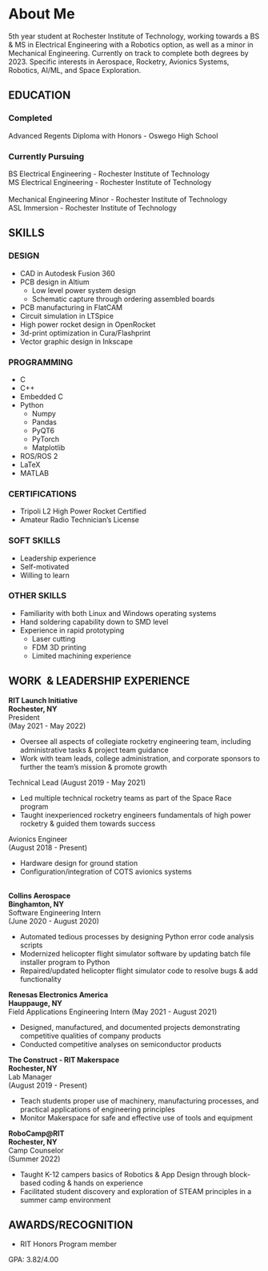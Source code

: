 # About Me
5th year student at Rochester Institute of Technology, working towards a BS & MS in Electrical Engineering with a Robotics option, as well as a minor in Mechanical Engineering. Currently on track to complete both degrees by 2023. Specific interests in Aerospace, Rocketry, Avionics Systems, Robotics, AI/ML, and Space Exploration.
## EDUCATION 
### Completed
Advanced Regents Diploma with Honors - Oswego High School

### Currently Pursuing
BS Electrical Engineering - Rochester Institute of Technology  
MS Electrical Engineering - Rochester Institute of Technology  
​  
Mechanical Engineering Minor - Rochester Institute of Technology  
​ASL Immersion - Rochester Institute of Technology

## SKILLS  
### DESIGN
- ​CAD in Autodesk Fusion 360
- PCB design in Altium
   - Low level power system design
   - Schematic capture through ordering assembled boards
- PCB manufacturing in FlatCAM
- Circuit simulation in LTSpice
- High power rocket design in OpenRocket  
- 3d-print optimization in Cura/Flashprint
- Vector graphic design in Inkscape

  
### PROGRAMMING
- C
- C++
- Embedded C
- Python
  - Numpy
  - Pandas
  - PyQT6
  - PyTorch
  - Matplotlib
- ROS/ROS 2
- LaTeX
- MATLAB

### CERTIFICATIONS
- Tripoli L2 High Power Rocket Certified
- Amateur Radio Technician’s License

### SOFT SKILLS
- Leadership experience
- Self-motivated​
- Willing to learn

### OTHER SKILLS
- Familiarity with both Linux and Windows operating systems
- Hand soldering capability down to SMD level
- Experience in rapid prototyping
    - Laser cutting
    - FDM 3D printing
    - Limited machining experience

## WORK  & LEADERSHIP EXPERIENCE  
**RIT Launch Initiative                                    
Rochester, NY**  
President                                                        
(May 2021 - May 2022)

- Oversee all aspects of collegiate rocketry engineering team, including administrative tasks & project team guidance
- Work with team leads, college administration, and corporate sponsors to further the team’s mission & promote growth

Technical Lead
(August 2019 - May 2021)

- Led multiple technical rocketry teams as part of the Space Race program
- Taught inexperienced rocketry engineers fundamentals of high power rocketry & guided them towards success

Avionics Engineer                                          
(August 2018 - Present)

- Hardware design for ground station
- Configuration/integration of COTS avionics systems

   
**Collins Aerospace**                                         
**Binghamton, NY**  
Software Engineering Intern                        
(June 2020 - August 2020)

- Automated tedious processes by designing Python error code analysis scripts
- Modernized helicopter flight simulator software by updating batch file installer program to Python
- Repaired/updated helicopter flight simulator code to resolve bugs & add functionality

  
**Renesas Electronics America                      
Hauppauge, NY**  
Field Applications Engineering Intern
(May 2021 - August 2021)

- Designed, manufactured, and documented projects demonstrating competitive qualities of company products
- Conducted competitive analyses on semiconductor products

  
**The Construct - RIT Makerspace                
Rochester, NY**  
Lab Manager                                                  
(August 2019 - Present)

- Teach students proper use of machinery, manufacturing processes, and practical applications of engineering principles
- Monitor Makerspace for safe and effective use of tools and equipment

  
**RoboCamp@RIT  
Rochester, NY**  
Camp Counselor  
(Summer 2022)​

- Taught K-12 campers basics of Robotics & App Design through block-based coding & hands on experience
- Facilitated student discovery and exploration of STEAM principles in a summer camp environment


## AWARDS/RECOGNITION

- RIT Honors Program member​

GPA: 3.82/4.00
